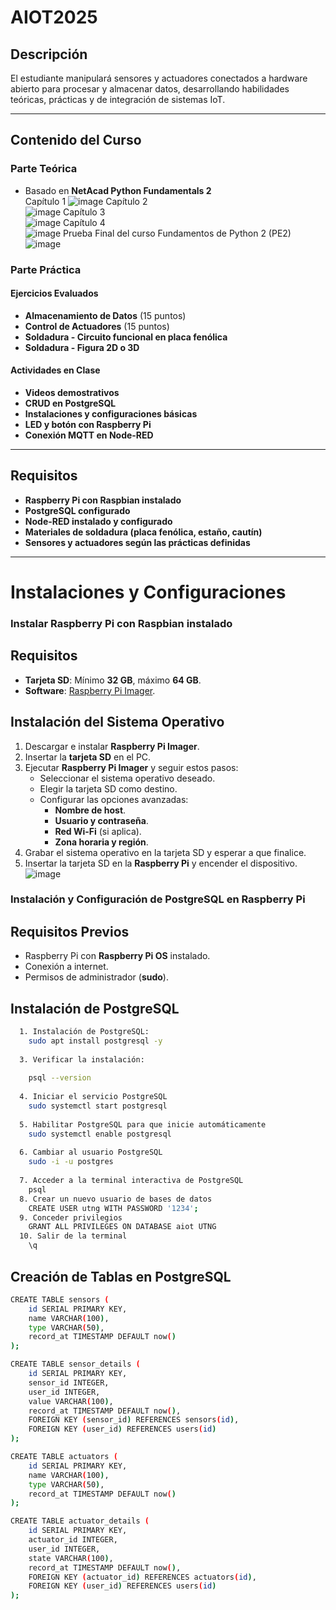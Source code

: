 
# AIOT2025

## Descripción

El estudiante manipulará sensores y actuadores conectados a hardware abierto para procesar y almacenar datos, desarrollando habilidades teóricas, prácticas y de integración de sistemas IoT.

---

## Contenido del Curso

### Parte Teórica

- Basado en **NetAcad Python Fundamentals 2**\
Capítulo 1
![image](https://github.com/user-attachments/assets/034afded-84a2-4912-b2e6-4f6971f1f130)
Capítulo 2\
![image](https://github.com/user-attachments/assets/916d5ec7-b405-45d1-8078-2585e2da3f52)
Capítulo 3\
![image](https://github.com/user-attachments/assets/aad7a913-9b64-484a-abdb-d7b2f5e342b2)
Capítulo 4\
![image](https://github.com/user-attachments/assets/a7836531-9a34-486c-bf66-a91cd210f93d)
Prueba Final del curso Fundamentos de Python 2 (PE2)\
![image](https://github.com/user-attachments/assets/b84129a4-ee14-4ebe-8f98-17dbb58c949c)

### Parte Práctica

#### Ejercicios Evaluados

- **Almacenamiento de Datos** (15 puntos)
- **Control de Actuadores** (15 puntos)
- **Soldadura - Circuito funcional en placa fenólica**
- **Soldadura - Figura 2D o 3D**

#### Actividades en Clase

- **Videos demostrativos**
- **CRUD en PostgreSQL**
- **Instalaciones y configuraciones básicas**
- **LED y botón con Raspberry Pi**
- **Conexión MQTT en Node-RED**

---

## Requisitos

- **Raspberry Pi con Raspbian instalado**
- **PostgreSQL configurado**
- **Node-RED instalado y configurado**
- **Materiales de soldadura (placa fenólica, estaño, cautín)**
- **Sensores y actuadores según las prácticas definidas**

---

# Instalaciones y Configuraciones  
### Instalar Raspberry Pi con Raspbian instalado
## Requisitos  

- **Tarjeta SD**: Mínimo **32 GB**, máximo **64 GB**.  
- **Software**: [Raspberry Pi Imager](https://www.raspberrypi.com/software/).  

## Instalación del Sistema Operativo  

1. Descargar e instalar **Raspberry Pi Imager**.  
2. Insertar la **tarjeta SD** en el PC.  
3. Ejecutar **Raspberry Pi Imager** y seguir estos pasos:  
   - Seleccionar el sistema operativo deseado.  
   - Elegir la tarjeta SD como destino.  
   - Configurar las opciones avanzadas:  
     - **Nombre de host**.  
     - **Usuario y contraseña**.  
     - **Red Wi-Fi** (si aplica).  
     - **Zona horaria y región**.  
4.  Grabar el sistema operativo en la tarjeta SD y esperar a que finalice.  
5. Insertar la tarjeta SD en la **Raspberry Pi** y encender el dispositivo.
![image](https://github.com/user-attachments/assets/13b5588c-1340-4e27-b5f5-99823194cee3)

### Instalación y Configuración de PostgreSQL en Raspberry Pi  
## Requisitos Previos  
- Raspberry Pi con **Raspberry Pi OS** instalado.  
- Conexión a internet.  
- Permisos de administrador (**sudo**).

## Instalación de PostgreSQL  
```sh
  1. Instalación de PostgreSQL:
    sudo apt install postgresql -y
  
  3. Verificar la instalación:
  
    psql --version
  
  4. Iniciar el servicio PostgreSQL
    sudo systemctl start postgresql
  
  5. Habilitar PostgreSQL para que inicie automáticamente
    sudo systemctl enable postgresql
  
  6. Cambiar al usuario PostgreSQL
    sudo -i -u postgres
  
  7. Acceder a la terminal interactiva de PostgreSQL
    psql
  8. Crear un nuevo usuario de bases de datos
    CREATE USER utng WITH PASSWORD '1234';
  9. Conceder privilegios
    GRANT ALL PRIVILEGES ON DATABASE aiot UTNG
  10. Salir de la terminal
    \q
```

  ## Creación de Tablas en PostgreSQL
  ```sh
  CREATE TABLE sensors (
      id SERIAL PRIMARY KEY,
      name VARCHAR(100),
      type VARCHAR(50),
      record_at TIMESTAMP DEFAULT now()
  );
  
  CREATE TABLE sensor_details (
      id SERIAL PRIMARY KEY,
      sensor_id INTEGER,
      user_id INTEGER,
      value VARCHAR(100),
      record_at TIMESTAMP DEFAULT now(),
      FOREIGN KEY (sensor_id) REFERENCES sensors(id),
      FOREIGN KEY (user_id) REFERENCES users(id)
  );
  
  CREATE TABLE actuators (
      id SERIAL PRIMARY KEY,
      name VARCHAR(100),
      type VARCHAR(50),
      record_at TIMESTAMP DEFAULT now()
  );
  
  CREATE TABLE actuator_details (
      id SERIAL PRIMARY KEY,
      actuator_id INTEGER,
      user_id INTEGER,
      state VARCHAR(100),
      record_at TIMESTAMP DEFAULT now(),
      FOREIGN KEY (actuator_id) REFERENCES actuators(id),
      FOREIGN KEY (user_id) REFERENCES users(id)
  );
```







